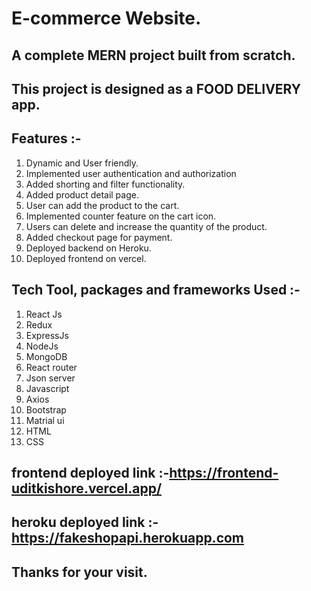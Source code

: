# E-commerce Website.
## A complete MERN project built from scratch.
## This project is designed as a FOOD DELIVERY app.

## Features :- 

1. Dynamic and User friendly.
2. Implemented user authentication and authorization
3. Added shorting and filter functionality.
4. Added product detail page.
5. User can add the product to the cart.
6. Implemented counter feature on the cart icon.
7. Users can delete and increase the quantity of the product.
8. Added checkout page for payment.
9. Deployed backend on Heroku.
10. Deployed frontend on vercel.

## Tech Tool, packages and frameworks Used :- 

1. React Js
2. Redux
3. ExpressJs
4. NodeJs
5. MongoDB
6. React router
7. Json server
8. Javascript
9. Axios
10. Bootstrap
11. Matrial ui
12. HTML
13. CSS

## frontend deployed link :-https://frontend-uditkishore.vercel.app/
## heroku deployed link :- https://fakeshopapi.herokuapp.com

## Thanks for your visit.
